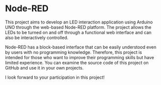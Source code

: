 # Node-RED
This project aims to develop an LED interaction application using Arduino UNO through the web-based Node-RED platform. The project allows the LEDs to be turned on and off through a functional web interface and can also be interactively controlled.

Node-RED has a block-based interface that can be easily understood even by users with no programming knowledge. Therefore, this project is intended for those who want to improve their programming skills but have limited experience. You can examine the source code of this project on GitHub and use it in your own projects.

I look forward to your participation in this project!

